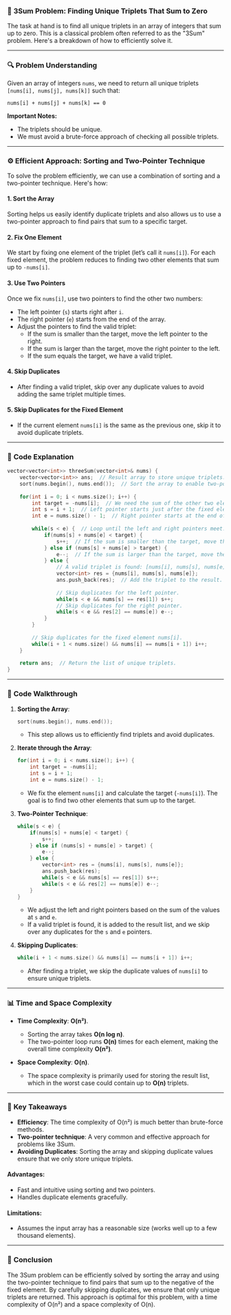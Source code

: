 ### 🧩 **3Sum Problem: Finding Unique Triplets That Sum to Zero**

The task at hand is to find all unique triplets in an array of integers that sum up to zero. This is a classical problem often referred to as the "3Sum" problem. Here's a breakdown of how to efficiently solve it.

---

### 🔍 **Problem Understanding**

Given an array of integers `nums`, we need to return all unique triplets `[nums[i], nums[j], nums[k]]` such that:
```
nums[i] + nums[j] + nums[k] == 0
```
**Important Notes:**
- The triplets should be unique.
- We must avoid a brute-force approach of checking all possible triplets.

---

### ⚙️ **Efficient Approach: Sorting and Two-Pointer Technique**

To solve the problem efficiently, we can use a combination of sorting and a two-pointer technique. Here's how:

#### 1. **Sort the Array**
Sorting helps us easily identify duplicate triplets and also allows us to use a two-pointer approach to find pairs that sum to a specific target.

#### 2. **Fix One Element**
We start by fixing one element of the triplet (let’s call it `nums[i]`). For each fixed element, the problem reduces to finding two other elements that sum up to `-nums[i]`.

#### 3. **Use Two Pointers**
Once we fix `nums[i]`, use two pointers to find the other two numbers:
- The left pointer (`s`) starts right after `i`.
- The right pointer (`e`) starts from the end of the array.
- Adjust the pointers to find the valid triplet:
  - If the sum is smaller than the target, move the left pointer to the right.
  - If the sum is larger than the target, move the right pointer to the left.
  - If the sum equals the target, we have a valid triplet.

#### 4. **Skip Duplicates**
- After finding a valid triplet, skip over any duplicate values to avoid adding the same triplet multiple times.

#### 5. **Skip Duplicates for the Fixed Element**
- If the current element `nums[i]` is the same as the previous one, skip it to avoid duplicate triplets.

---

### 📝 **Code Explanation**

```cpp
vector<vector<int>> threeSum(vector<int>& nums) {
    vector<vector<int>> ans;  // Result array to store unique triplets.
    sort(nums.begin(), nums.end());  // Sort the array to enable two-pointer technique.
    
    for(int i = 0; i < nums.size(); i++) {
        int target = -nums[i];  // We need the sum of the other two elements to be -nums[i].
        int s = i + 1;  // Left pointer starts just after the fixed element.
        int e = nums.size() - 1;  // Right pointer starts at the end of the array.
        
        while(s < e) {  // Loop until the left and right pointers meet.
            if(nums[s] + nums[e] < target) {
                s++;  // If the sum is smaller than the target, move the left pointer to the right.
            } else if (nums[s] + nums[e] > target) {
                e--;  // If the sum is larger than the target, move the right pointer to the left.
            } else {
                // A valid triplet is found: [nums[i], nums[s], nums[e]].
                vector<int> res = {nums[i], nums[s], nums[e]};
                ans.push_back(res);  // Add the triplet to the result.
                
                // Skip duplicates for the left pointer.
                while(s < e && nums[s] == res[1]) s++;
                // Skip duplicates for the right pointer.
                while(s < e && res[2] == nums[e]) e--;
            }
        }
        
        // Skip duplicates for the fixed element nums[i].
        while(i + 1 < nums.size() && nums[i] == nums[i + 1]) i++;
    }
    
    return ans;  // Return the list of unique triplets.
}
```

---

### 🚀 **Code Walkthrough**

1. **Sorting the Array**: 
   ```cpp
   sort(nums.begin(), nums.end());
   ```
   - This step allows us to efficiently find triplets and avoid duplicates.

2. **Iterate through the Array**:
   ```cpp
   for(int i = 0; i < nums.size(); i++) {
       int target = -nums[i];
       int s = i + 1;
       int e = nums.size() - 1;
   ```
   - We fix the element `nums[i]` and calculate the target (`-nums[i]`). The goal is to find two other elements that sum up to the target.

3. **Two-Pointer Technique**:
   ```cpp
   while(s < e) {
       if(nums[s] + nums[e] < target) {
           s++;
       } else if (nums[s] + nums[e] > target) {
           e--;
       } else {
           vector<int> res = {nums[i], nums[s], nums[e]};
           ans.push_back(res);
           while(s < e && nums[s] == res[1]) s++;
           while(s < e && res[2] == nums[e]) e--;
       }
   }
   ```
   - We adjust the left and right pointers based on the sum of the values at `s` and `e`.
   - If a valid triplet is found, it is added to the result list, and we skip over any duplicates for the `s` and `e` pointers.

4. **Skipping Duplicates**:
   ```cpp
   while(i + 1 < nums.size() && nums[i] == nums[i + 1]) i++;
   ```
   - After finding a triplet, we skip the duplicate values of `nums[i]` to ensure unique triplets.

---

### 📊 **Time and Space Complexity**

- **Time Complexity**: **O(n²)**. 
  - Sorting the array takes **O(n log n)**.
  - The two-pointer loop runs **O(n)** times for each element, making the overall time complexity **O(n²)**.

- **Space Complexity**: **O(n)**. 
  - The space complexity is primarily used for storing the result list, which in the worst case could contain up to **O(n)** triplets.

---

### 🎯 **Key Takeaways**

- **Efficiency**: The time complexity of O(n²) is much better than brute-force methods.
- **Two-pointer technique**: A very common and effective approach for problems like 3Sum.
- **Avoiding Duplicates**: Sorting the array and skipping duplicate values ensure that we only store unique triplets.

#### **Advantages**:
- Fast and intuitive using sorting and two pointers.
- Handles duplicate elements gracefully.
  
#### **Limitations**:
- Assumes the input array has a reasonable size (works well up to a few thousand elements).

---

### 🏁 **Conclusion**

The 3Sum problem can be efficiently solved by sorting the array and using the two-pointer technique to find pairs that sum up to the negative of the fixed element. By carefully skipping duplicates, we ensure that only unique triplets are returned. This approach is optimal for this problem, with a time complexity of O(n²) and a space complexity of O(n).